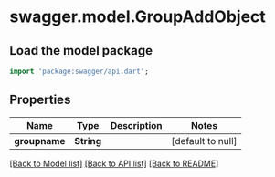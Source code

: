 # swagger.model.GroupAddObject

## Load the model package
```dart
import 'package:swagger/api.dart';
```

## Properties
Name | Type | Description | Notes
------------ | ------------- | ------------- | -------------
**groupname** | **String** |  | [default to null]

[[Back to Model list]](../README.md#documentation-for-models) [[Back to API list]](../README.md#documentation-for-api-endpoints) [[Back to README]](../README.md)



